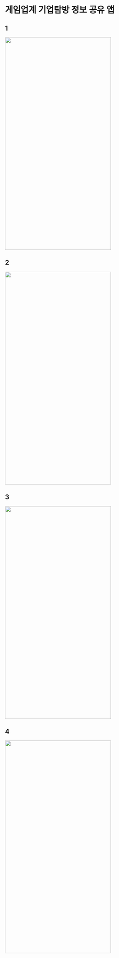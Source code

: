 # 게임업계 기업탐방 정보 공유 앱

## 1
<img src="https://user-images.githubusercontent.com/64945012/175221515-f46f28f1-09cd-4ca3-883e-0f9c6052af69.png" width="350" height="700"/>

## 2
<img src="https://user-images.githubusercontent.com/64945012/175221567-0c027407-daa2-4c77-ac31-b211c51bc0aa.png" width="350" height="700"/>

## 3
<img src="https://user-images.githubusercontent.com/64945012/175221640-696c2ccf-8947-408c-abb8-f4d08e3a08e9.png" width="350" height="700"/>

## 4
<img src="https://user-images.githubusercontent.com/64945012/175221663-89d5e075-11e1-4683-8113-7f9a476a7323.png" width="350" height="700"/>
